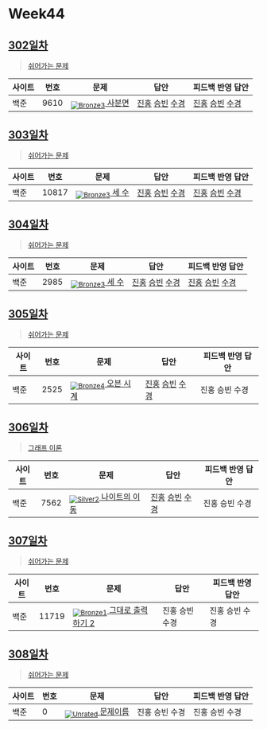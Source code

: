 <!-- tier 리스트 S -->
[Unrated]: https://user-images.githubusercontent.com/33937365/126247607-85783912-c11a-4d50-ac36-8cc7dcb75cd2.png
[Bronze5]: https://user-images.githubusercontent.com/33937365/126247611-e362d727-17a4-4737-a232-5827e185ab7c.png
[Bronze4]: https://user-images.githubusercontent.com/33937365/126247612-89cbc675-e1d4-43a2-950b-1cb014dca697.png
[Bronze3]: https://user-images.githubusercontent.com/33937365/126247613-b8408610-7bc4-40f8-804f-a30a45ddbb68.png
[Bronze2]: https://user-images.githubusercontent.com/33937365/126247614-d85dc6ff-a520-4c00-82bd-eb593b156bd8.png
[Bronze1]: https://user-images.githubusercontent.com/33937365/126247616-04b2ab30-9891-4b7b-8cb4-38e99b97e834.png
[Silver5]: https://user-images.githubusercontent.com/33937365/126247618-38c5c905-672b-4d75-808e-8a7d45ea577d.png
[Silver4]: https://user-images.githubusercontent.com/33937365/126247620-ba2d1b96-b0aa-4b88-80c5-71569c69bbc3.png
[Silver3]: https://user-images.githubusercontent.com/33937365/126247621-1b55b7f4-3a79-4348-8a63-f00c1813853e.png
[Silver2]: https://user-images.githubusercontent.com/33937365/126247622-a83b30a9-6618-4593-b775-6f6730afd3f6.png
[Silver1]: https://user-images.githubusercontent.com/33937365/126247625-8d82f8ab-6f95-4ef8-a243-be31f548596e.png
[Gold5]: https://user-images.githubusercontent.com/33937365/126247627-2979d4d5-915a-4c4e-adb7-c171f9bafe28.png
<!-- tier 리스트 E -->

# Week44

## [302일차](Day302)

> [쉬어가는 문제](https://www.acmicpc.net/group/workbook/view/9797/38549)

| 사이트 | 번호 | 문제                 | 답안                | 피드백 반영 답안    |
| ------ | ---- | -------------------- | ------------------- | ------------------- |
| 백준   | 9610 | [<sub>![Bronze3]</sub> 사분면](https://www.acmicpc.net/problem/9610) | [진홍](Day302/boj9610_kjh.py) [승빈](Day302/boj9610_wsb.java) [수경](Day302/boj9610_hsk.js) | [진홍](Day302/boj9610_kjh.py) [승빈](Day302/boj9610_wsb.java) [수경](Day302/boj9610_hsk.js)

## [303일차](Day303)

> [쉬어가는 문제](https://www.acmicpc.net/group/workbook/view/9797/38565)

| 사이트 | 번호 | 문제                 | 답안                | 피드백 반영 답안    |
| ------ | ---- | -------------------- | ------------------- | ------------------- |
| 백준   | 10817 | [<sub>![Bronze3]</sub> 세 수](https://www.acmicpc.net/problem/10817) | [진홍](Day303/boj10817_kjh.py) [승빈](Day303/boj10817_wsb.java) [수경](Day303/boj10817_hsk.js) | [진홍](Day303/boj10817_kjh.py) [승빈](Day303/boj10817_wsb.java) [수경](Day303/boj10817_hsk.js)

## [304일차](Day304)

> [쉬어가는 문제](https://www.acmicpc.net/group/workbook/view/9797/38586)

| 사이트 | 번호 | 문제                 | 답안                | 피드백 반영 답안    |
| ------ | ---- | -------------------- | ------------------- | ------------------- |
| 백준   | 2985    | [<sub>![Bronze3]</sub> 세 수](https://www.acmicpc.net/problem/2985) | [진홍](Day304/boj2985_kjh.py) [승빈](Day304/boj2985_wsb.java) [수경](Day304/boj2985_hsk.js) | [진홍](Day304/boj2985_kjh.py) [승빈](Day304/boj2985_wsb_fb.java) [수경](Day304/boj2985_hsk.js) |

## [305일차](Day305)

> [쉬어가는 문제](https://www.acmicpc.net/group/workbook/view/9797/38589)

| 사이트 | 번호 | 문제                 | 답안                | 피드백 반영 답안    |
| ------ | ---- | -------------------- | ------------------- | ------------------- |
| 백준   | 2525 | [<sub>![Bronze4]</sub> 오븐 시계](https://www.acmicpc.net/problem/2525) | [진홍](Day305/boj2525_kjh.py) [승빈](Day305/boj2525_wsb.java) [수경](Day305/boj2525_hsk.js) | 진홍 승빈 수경 |

## [306일차](Day306)

> [그래프 이론](https://www.acmicpc.net/group/workbook/view/9797/38617)

| 사이트 | 번호 | 문제                 | 답안                | 피드백 반영 답안    |
| ------ | ---- | -------------------- | ------------------- | ------------------- |
| 백준   | 7562 | [<sub>![Silver2]</sub> 나이트의 이동](https://www.acmicpc.net/problem/7562) | [진홍](Day306/boj7562_kjh.java) [승빈](Day306/boj7562_wsb.java) [수경](Day306/boj7562_hsk.js) | 진홍 승빈 수경 |

## [307일차](Day307)

> [쉬어가는 문제](https://www.acmicpc.net/group/workbook/view/9797/38636)

| 사이트 | 번호 | 문제                 | 답안                | 피드백 반영 답안    |
| ------ | ---- | -------------------- | ------------------- | ------------------- |
| 백준   | 11719    | [<sub>![Bronze1]</sub> 그대로 출력하기 2](https://www.acmicpc.net/problem/11719) | 진홍 승빈 수경 | 진홍 승빈 수경 |

## [308일차](Day308)

> [쉬어가는 문제](문제집링크)

| 사이트 | 번호 | 문제                 | 답안                | 피드백 반영 답안    |
| ------ | ---- | -------------------- | ------------------- | ------------------- |
| 백준   | 0    | [<sub>![Unrated]</sub> 문제이름](문제링크) | 진홍 승빈 수경 | 진홍 승빈 수경 |
